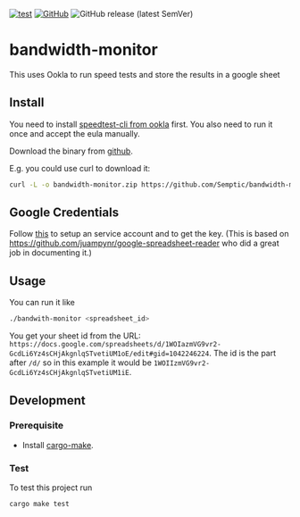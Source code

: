 [![test](https://github.com/Semptic/bandwidth-monitor/actions/workflows/test.yml/badge.svg)](https://github.com/Semptic/bandwidth-monitor/actions/workflows/test.yml)
[![GitHub](https://img.shields.io/github/license/Semptic/bandwidth-monitor)](https://github.com/Semptic/bandwidth-monitor/blob/main/LICENSE)
![GitHub release (latest SemVer)](https://img.shields.io/github/v/release/Semptic/bandwidth-monitor)


# bandwidth-monitor

This uses Ookla to run speed tests and store the results in a google sheet

## Install

You need to install [speedtest-cli from ookla](https://www.speedtest.net/de/apps/cli) first. You also 
need to run it once and accept the eula manually.

Download the binary from [github](https://github.com/Semptic/bandwidth-monitor/releases).

E.g. you could use curl to download it:
```bash
curl -L -o bandwidth-monitor.zip https://github.com/Semptic/bandwidth-monitor/releases/download/v0.2.0/bandwidth-monitor-v0.2.0-x86_64-unknown-linux-musl.zip
```

## Google Credentials

Follow [this](/credentials.md) to setup an service account and to get the key. (This is based on https://github.com/juampynr/google-spreadsheet-reader who did a great job in documenting it.)

## Usage

You can run it like
```bash
./bandwith-monitor <spreadsheet_id>
```

You get your sheet id from the URL: `https://docs.google.com/spreadsheets/d/1WOIazmVG9vr2-GcdLi6Yz4sCHjAkgnlqSTvetiUM1oE/edit#gid=1042246224`. The id is the part after `/d/` so in this example it would be `1WOIIzmVG9vr2-GcdLi6Yz4sCHjAkgnlqSTvetiUM1iE`.

## Development

### Prerequisite

* Install [cargo-make](https://github.com/sagiegurari/cargo-make). 

### Test

To test this project run

```bash
cargo make test
```
